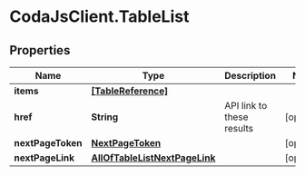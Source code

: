 # CodaJsClient.TableList

## Properties
Name | Type | Description | Notes
------------ | ------------- | ------------- | -------------
**items** | [**[TableReference]**](TableReference.md) |  | 
**href** | **String** | API link to these results | [optional] 
**nextPageToken** | [**NextPageToken**](NextPageToken.md) |  | [optional] 
**nextPageLink** | [**AllOfTableListNextPageLink**](AllOfTableListNextPageLink.md) |  | [optional] 
